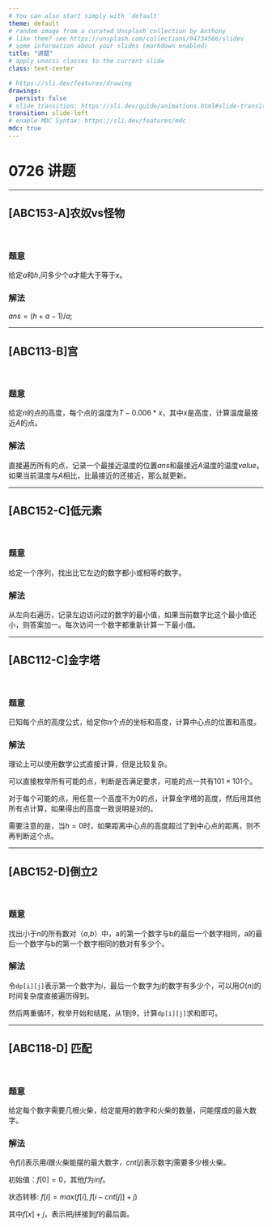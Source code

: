 ```yaml
---
# You can also start simply with 'default'
theme: default
# random image from a curated Unsplash collection by Anthony
# like them? see https://unsplash.com/collections/94734566/slidev
# some information about your slides (markdown enabled)
title: "讲题"
# apply unocss classes to the current slide
class: text-center

# https://sli.dev/features/drawing
drawings:
  persist: false
# slide transition: https://sli.dev/guide/animations.html#slide-transitions
transition: slide-left
# enable MDC Syntax: https://sli.dev/features/mdc
mdc: true
---
```


# 0726 讲题

---

## \[ABC153-A\]农奴vs怪物

<br>


### 题意

给定$a$和$h$,问多少个$a$才能大于等于$x$。

### 解法

$ans = (h+a-1) / a$;

---

## \[ABC113-B\]宫

<br>


### 题意

给定$n$的点的高度，每个点的温度为$T - 0.006*x$，其中$x$是高度，计算温度最接近$A$的点。

### 解法

直接遍历所有的点，记录一个最接近温度的位置$ans$和最接近$A$温度的温度$value$。如果当前温度与$A$相比，比最接近的还接近，那么就更新。

---

## \[ABC152-C\]低元素

<br>


### 题意

给定一个序列，找出比它左边的数字都小或相等的数字。

### 解法

从左向右遍历，记录左边访问过的数字的最小值，如果当前数字比这个最小值还小，则答案加一。每次访问一个数字都重新计算一下最小值。

---

## \[ABC112-C\]金字塔

<br>


### 题意

已知每个点的高度公式，给定你$n$个点的坐标和高度，计算中心点的位置和高度。


### 解法

理论上可以使用数学公式直接计算，但是比较复杂。

可以直接枚举所有可能的点，判断是否满足要求，可能的点一共有$101 \times 101$个。

对于每个可能的点，用任意一个高度不为0的点，计算金字塔的高度，然后用其他所有点计算，如果得出的高度一致说明是对的。

需要注意的是，当$h=0$时，如果距离中心点的高度超过了到中心点的距离，则不再判断这个点。

---

## \[ABC152-D\]倒立2

<br>


### 题意

找出小于$n$的所有数对（$a$,$b$）中，a的第一个数字与b的最后一个数字相同，a的最后一个数字与b的第一个数字相同的数对有多少个。

### 解法

令`dp[i][j]`表示第一个数字为$i$，最后一个数字为$j$的数字有多少个，可以用$O(n)$的时间复杂度直接遍历得到。

然后两重循环，枚举开始和结尾，从$1$到$9$，计算`dp[i][j]`求和即可。

---

## \[ABC118-D\] 匹配

<br>


### 题意


给定每个数字需要几根火柴，给定能用的数字和火柴的数量，问能摆成的最大数字。

### 解法

令$f[i]$表示用$i$跟火柴能摆的最大数字，$cnt[j]$表示数字$j$需要多少根火柴。

初始值：$f[0] = 0$，其他$f$为$inf$。

状态转移: $f[i] =   max(  f[i] , f[i-cnt[j]]  + j  )$

其中$f[x] + j$，表示把$j$拼接到$f$的最后面。